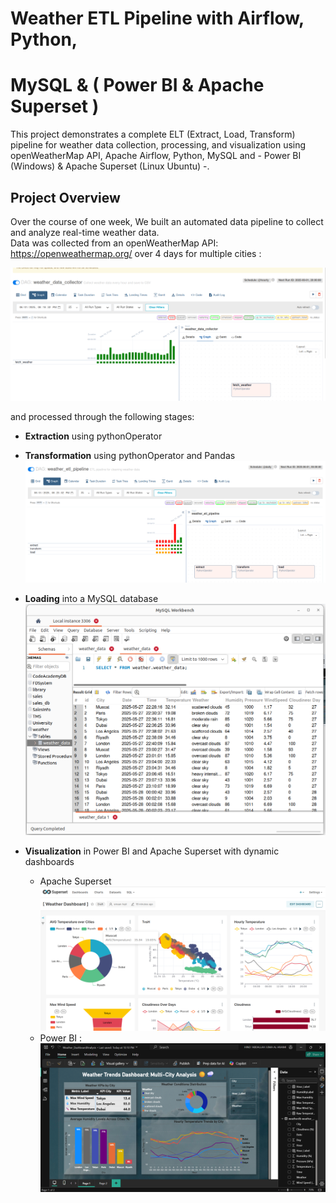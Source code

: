 # Weather ETL Pipeline with Airflow, Python,
# MySQL & ( Power BI & Apache Superset )

This project demonstrates a complete ELT (Extract, Load, Transform) pipeline for weather data collection, processing, and visualization using openWeatherMap API, Apache Airflow, Python, MySQL and - Power BI (Windows) & Apache Superset (Linux Ubuntu) -.

## Project Overview

Over the course of one week, We built an automated data pipeline to collect and analyze real-time weather data.  
Data was collected from an openWeatherMap API: https://openweathermap.org/ over 4 days for multiple cities :

![Extraction Stage](images/image1.png)

and processed through the following stages:

- **Extraction** using  pythonOperator
- **Transformation** using pythonOperator and Pandas 
  ![Transformation Stage](images/image2.png)

- **Loading** into a MySQL database  
  ![Loading Stage](images/image3.png)

- **Visualization** in Power BI and Apache Superset with dynamic dashboards
   * Apache Superset
  ![Visualization Stage](images/image4.png)
  * Power BI : 
   ![Visualization Stage](images/image5.png)
  
